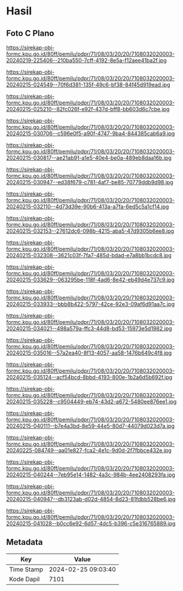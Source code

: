 # Hasil

## Foto C Plano

https://sirekap-obj-formc.kpu.go.id/80ff/pemilu/pdpr/71/08/03/20/20/7108032020003-20240219-225406--210ba550-7cff-4192-8e5a-f12aee41ba2f.jpg

https://sirekap-obj-formc.kpu.go.id/80ff/pemilu/pdpr/71/08/03/20/20/7108032020003-20240215-024549--70f6d381-135f-49c6-bf38-84f45d919ead.jpg

https://sirekap-obj-formc.kpu.go.id/80ff/pemilu/pdpr/71/08/03/20/20/7108032020003-20240215-025210--82fc026f-e92f-437d-bff8-bb603d6c7cbe.jpg

https://sirekap-obj-formc.kpu.go.id/80ff/pemilu/pdpr/71/08/03/20/20/7108032020003-20240215-030706--c596e0f5-a90f-4747-9ba4-844385cab6a9.jpg

https://sirekap-obj-formc.kpu.go.id/80ff/pemilu/pdpr/71/08/03/20/20/7108032020003-20240215-030817--ae21ab91-a1e5-40e4-be0a-489eb8daa16b.jpg

https://sirekap-obj-formc.kpu.go.id/80ff/pemilu/pdpr/71/08/03/20/20/7108032020003-20240215-030947--ed38f679-c781-4af7-be85-70779ddb9d98.jpg

https://sirekap-obj-formc.kpu.go.id/80ff/pemilu/pdpr/71/08/03/20/20/7108032020003-20240215-032110--4d73d39e-90b6-413a-a7fa-6ed5c5a1cf14.jpg

https://sirekap-obj-formc.kpu.go.id/80ff/pemilu/pdpr/71/08/03/20/20/7108032020003-20240215-032153--27612dc6-098b-4215-aba5-47d9305b6ee8.jpg

https://sirekap-obj-formc.kpu.go.id/80ff/pemilu/pdpr/71/08/03/20/20/7108032020003-20240215-032308--3621c03f-7fa7-485d-bdad-e7a8bb1bcdc8.jpg

https://sirekap-obj-formc.kpu.go.id/80ff/pemilu/pdpr/71/08/03/20/20/7108032020003-20240215-033629--063295be-118f-4ad6-8e42-eb49d4e737c9.jpg

https://sirekap-obj-formc.kpu.go.id/80ff/pemilu/pdpr/71/08/03/20/20/7108032020003-20240215-033933--bbb8b422-5797-42ce-92e3-09af6d91aa7c.jpg

https://sirekap-obj-formc.kpu.go.id/80ff/pemilu/pdpr/71/08/03/20/20/7108032020003-20240215-034021--498a579a-ffc3-44d8-bd53-15973e5d1982.jpg

https://sirekap-obj-formc.kpu.go.id/80ff/pemilu/pdpr/71/08/03/20/20/7108032020003-20240215-035016--57a2ea40-8f13-4057-aa58-1476b649c4f8.jpg

https://sirekap-obj-formc.kpu.go.id/80ff/pemilu/pdpr/71/08/03/20/20/7108032020003-20240215-035124--acf54bcd-8bbd-4193-800e-1b2a6d5b692f.jpg

https://sirekap-obj-formc.kpu.go.id/80ff/pemilu/pdpr/71/08/03/20/20/7108032020003-20240215-035228--c9504449-eb74-43d2-a672-5480ee876ee1.jpg

https://sirekap-obj-formc.kpu.go.id/80ff/pemilu/pdpr/71/08/03/20/20/7108032020003-20240215-040111--b7e4a3bd-8e59-44e5-80d7-44079d023d7a.jpg

https://sirekap-obj-formc.kpu.go.id/80ff/pemilu/pdpr/71/08/03/20/20/7108032020003-20240225-084749--aa01e827-fca2-4e1c-9d0d-2f7fbbce432e.jpg

https://sirekap-obj-formc.kpu.go.id/80ff/pemilu/pdpr/71/08/03/20/20/7108032020003-20240215-040244--7eb95e14-1482-4a3c-984b-4ee2408293fa.jpg

https://sirekap-obj-formc.kpu.go.id/80ff/pemilu/pdpr/71/08/03/20/20/7108032020003-20240215-040947--db3123ab-d02d-4854-8d23-81fdbb528be6.jpg

https://sirekap-obj-formc.kpu.go.id/80ff/pemilu/pdpr/71/08/03/20/20/7108032020003-20240215-041028--b0cc6e92-6d57-4dc5-b396-c5e316765889.jpg


## Metadata

| Key        | Value               |
| ---------- | ------------------- |
| Time Stamp | 2024-02-25 09:03:40 |
| Kode Dapil | 7101                |



